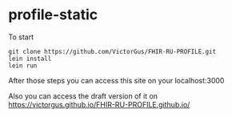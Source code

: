 # profile-static

To start
```
git clone https://github.com/VictorGus/FHIR-RU-PROFILE.git
lein install 
lein run
```
After those steps you can access this site on your localhost:3000

Also you can access the draft version of it on https://victorgus.github.io/FHIR-RU-PROFILE.github.io/
